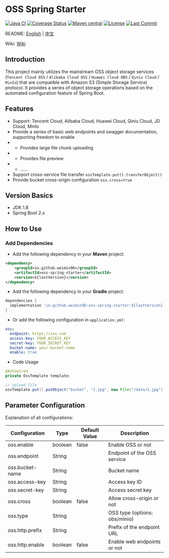 # OSS Spring Starter

[![Java CI](https://github.com/weimin96/oss-spring-starter/actions/workflows/ci.yml/badge.svg)](https://github.com/weimin96/oss-spring-starter/actions/workflows/ci.yml)
[![Coverage Status](https://coveralls.io/repos/github/weimin96/oss-spring-starter/badge.svg?branch=main)](https://coveralls.io/github/weimin96/oss-spring-starter?branch=main)
[![Maven central](https://maven-badges.herokuapp.com/maven-central/io.github.weimin96/oss-spring-starter/badge.svg)](https://maven-badges.herokuapp.com/maven-central/io.github.weimin96/oss-spring-starter)
[![License](https://img.shields.io/:license-apache-brightgreen.svg)](https://www.apache.org/licenses/LICENSE-2.0.html)
[![Last Commit](https://img.shields.io/github/last-commit/weimin96/oss-spring-starter.svg)](https://github.com/weimin96/oss-spring-starter)




README: [English](README.md) | [中文](README-zh-CN.md)

Wiki: [Wiki](https://github.com/weimin96/oss-spring-starter/wiki)

## Introduction

This project mainly utilizes the mainstream OSS object storage services (`Tencent Cloud OSS` / `Alibaba Cloud OSS` / `Huawei Cloud OBS` / `Qiniu Cloud` / `MinIo`) that are compatible with Amazon S3 (Simple Storage Service) protocol. It provides a series of object storage operations based on the automated configuration feature of Spring Boot.

## Features

- Support: Tencent Cloud, Alibaba Cloud, Huawei Cloud, Qiniu Cloud, JD Cloud, MinIo
- Provide a series of basic web endpoints and swagger documentation, supporting freedom to enable
- - Provides large file chunk uploading
- - Provides file preview
- - ......
- Support cross-service file transfer `ossTemplate.put().transferObject()`
- Provide bucket cross-origin configuration `oss.cross=true`

## Version Basics

- JDK 1.8
- Spring Boot 2.x

## How to Use

### Add Dependencies

- Add the following dependency in your **Maven** project:

```xml
<dependency>
    <groupId>io.github.weimin96</groupId>
    <artifactId>oss-spring-starter</artifactId>
    <version>${lastVersion}</version>
</dependency>
```

- Add the following dependency in your **Gradle** project:

```gradle
dependencies {
  implementation 'io.github.weimin96:oss-spring-starter:${lastVersion}'
}
```

- Or add the following configuration in `application.yml`:
```yaml
oss:
  endpoint: https://xxx.com
  access-key: YOUR_ACCESS_KEY
  secret-key: YOUR_SECRET_KEY
  bucket-name: your-bucket-name
  enable: true
```

- Code Usage

```java
@Autowired
private OssTemplate template;

// upload file
ossTemplate.put().putObject("bucket", "1.jpg", new File("/data/1.jpg"));
```

## Parameter Configuration

Explanation of all configurations:

| Configuration        | Type     | Default Value | Description                  |
|----------------------|----------|---------------|------------------------------|
| oss.enable           | boolean  | false         | Enable OSS or not             |
| oss.endpoint         | String   |               | Endpoint of the OSS service   |
| oss.bucket-name      | String   |               | Bucket name                   |
| oss.access-key       | String   |               | Access key ID                 |
| oss.secret-key       | String   |               | Access secret key             |
| oss.cross            | boolean  | false         | Allow cross-origin or not      |
| oss.type             | String   |               | OSS type (options: obs/minio) |
| oss.http.prefix      | String   |               | Prefix of the endpoint URL    |
| oss.http.enable      | boolean  | false         | Enable web endpoints or not    |


